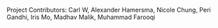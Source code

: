 Project Contributors: Carl W, Alexander Hamersma, Nicole Chung, Peri Gandhi, Iris Mo, Madhav Malik, Muhammad Farooqi
